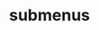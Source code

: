 ---
layout: page
title: submenus
nav: true
nav_order: 3
dropdown: false
children: 
    - title: publications
      permalink: /publications/
    - title: divider
    - title: projects
      permalink: /projects/
---